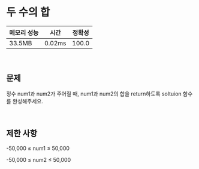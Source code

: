 # 두 수의 합

| 메모리 성능 | 시간 | 정확성 |
| ---- | ---- | ---- |
| 33.5MB | 0.02ms | 100.0 |

<br />

## 문제

정수 num1과 num2가 주어질 때, num1과 num2의 합을 return하도록 soltuion 함수를 완성해주세요.

<br />

## 제한 사항
-50,000 ≤ num1 ≤ 50,000

-50,000 ≤ num2 ≤ 50,000